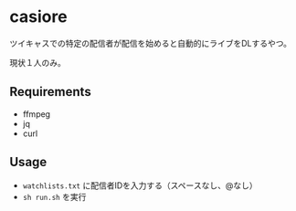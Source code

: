 # casiore

ツイキャスでの特定の配信者が配信を始めると自動的にライブをDLするやつ。

現状１人のみ。

## Requirements

- ffmpeg
- jq
- curl

## Usage

- `watchlists.txt` に配信者IDを入力する（スペースなし、@なし）
- `sh run.sh` を実行

